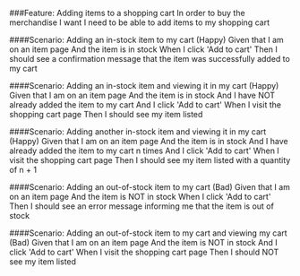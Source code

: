 ###Feature: Adding items to a shopping cart
  In order to buy the merchandise I want
  I need to be able to add items to my shopping cart

####Scenario: Adding an in-stock item to my cart (Happy)
  Given that I am on an item page
  And the item is in stock
  When I click 'Add to cart'
  Then I should see a confirmation message that the item was successfully added to my cart

####Scenario: Adding an in-stock item and viewing it in my cart (Happy)
  Given that I am on an item page
  And the item is in stock
  And I have NOT already added the item to my cart
  And I click 'Add to cart'
  When I visit the shopping cart page
  Then I should see my item listed

####Scenario: Adding another in-stock item and viewing it in my cart (Happy)
  Given that I am on an item page
  And the item is in stock
  And I have already added the item to my cart n times
  And I click 'Add to cart'
  When I visit the shopping cart page
  Then I should see my item listed with a quantity of n + 1

####Scenario: Adding an out-of-stock item to my cart (Bad)
  Given that I am on an item page
  And the item is NOT in stock
  When I click 'Add to cart'
  Then I should see an error message informing me that the item is out of stock

####Scenario: Adding an out-of-stock item to my cart and viewing my cart (Bad)
  Given that I am on an item page
  And the item is NOT in stock
  And I click 'Add to cart'
  When I visit the shopping cart page
  Then I should NOT see my item listed